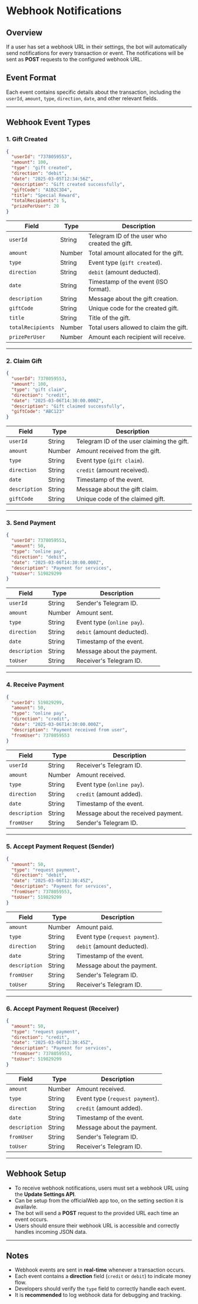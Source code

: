 # Webhook Notifications

## Overview
If a user has set a webhook URL in their settings, the bot will automatically send notifications for every transaction or event. The notifications will be sent as **POST** requests to the configured webhook URL.

## Event Format
Each event contains specific details about the transaction, including the `userId`, `amount`, `type`, `direction`, `date`, and other relevant fields.

---

## Webhook Event Types

### 1. Gift Created

```json
{
  "userId": "7378059553",
  "amount": 100,
  "type": "gift created",
  "direction": "debit",
  "date": "2025-03-05T12:34:56Z",
  "description": "Gift created successfully",
  "giftCode": "A1B2C3D4",
  "title": "Special Reward",
  "totalRecipients": 5,
  "prizePerUser": 20
}
```

| Field           | Type    | Description |
|----------------|--------|-------------|
| `userId`       | String | Telegram ID of the user who created the gift. |
| `amount`       | Number | Total amount allocated for the gift. |
| `type`         | String | Event type (`gift created`). |
| `direction`    | String | `debit` (amount deducted). |
| `date`         | String | Timestamp of the event (ISO format). |
| `description`  | String | Message about the gift creation. |
| `giftCode`     | String | Unique code for the created gift. |
| `title`        | String | Title of the gift. |
| `totalRecipients` | Number | Total users allowed to claim the gift. |
| `prizePerUser` | Number | Amount each recipient will receive. |

---

### 2. Claim Gift

```json
{
  "userId": 7378059553,
  "amount": 100,
  "type": "gift claim",
  "direction": "credit",
  "date": "2025-03-06T14:30:00.000Z",
  "description": "Gift claimed successfully",
  "giftCode": "ABC123"
}
```

| Field       | Type    | Description |
|------------|--------|-------------|
| `userId`   | String | Telegram ID of the user claiming the gift. |
| `amount`   | Number | Amount received from the gift. |
| `type`     | String | Event type (`gift claim`). |
| `direction` | String | `credit` (amount received). |
| `date`     | String | Timestamp of the event. |
| `description` | String | Message about the gift claim. |
| `giftCode` | String | Unique code of the claimed gift. |

---

### 3. Send Payment

```json
{
  "userId": 7378059553,
  "amount": 50,
  "type": "online pay",
  "direction": "debit",
  "date": "2025-03-06T14:30:00.000Z",
  "description": "Payment for services",
  "toUser": 519829299
}
```

| Field       | Type    | Description |
|------------|--------|-------------|
| `userId`   | String | Sender's Telegram ID. |
| `amount`   | Number | Amount sent. |
| `type`     | String | Event type (`online pay`). |
| `direction` | String | `debit` (amount deducted). |
| `date`     | String | Timestamp of the event. |
| `description` | String | Message about the payment. |
| `toUser`   | String | Receiver's Telegram ID. |

---

### 4. Receive Payment

```json
{
  "userId": 519829299,
  "amount": 50,
  "type": "online pay",
  "direction": "credit",
  "date": "2025-03-06T14:30:00.000Z",
  "description": "Payment received from user",
  "fromUser": 7378059553
}
```

| Field       | Type    | Description |
|------------|--------|-------------|
| `userId`   | String | Receiver's Telegram ID. |
| `amount`   | Number | Amount received. |
| `type`     | String | Event type (`online pay`). |
| `direction` | String | `credit` (amount added). |
| `date`     | String | Timestamp of the event. |
| `description` | String | Message about the received payment. |
| `fromUser` | String | Sender's Telegram ID. |

---

### 5. Accept Payment Request (Sender)

```json
{
  "amount": 50,
  "type": "request payment",
  "direction": "debit",
  "date": "2025-03-06T12:30:45Z",
  "description": "Payment for services",
  "fromUser": 7378059553,
  "toUser": 519829299
}
```

| Field       | Type    | Description |
|------------|--------|-------------|
| `amount`   | Number | Amount paid. |
| `type`     | String | Event type (`request payment`). |
| `direction` | String | `debit` (amount deducted). |
| `date`     | String | Timestamp of the event. |
| `description` | String | Message about the payment. |
| `fromUser` | String | Sender's Telegram ID. |
| `toUser`   | String | Receiver's Telegram ID. |

---

### 6. Accept Payment Request (Receiver)

```json
{
  "amount": 50,
  "type": "request payment",
  "direction": "credit",
  "date": "2025-03-06T12:30:45Z",
  "description": "Payment for services",
  "fromUser": 7378059553,
  "toUser": 519829299
}
```

| Field       | Type    | Description |
|------------|--------|-------------|
| `amount`   | Number | Amount received. |
| `type`     | String | Event type (`request payment`). |
| `direction` | String | `credit` (amount added). |
| `date`     | String | Timestamp of the event. |
| `description` | String | Message about the payment. |
| `fromUser` | String | Sender's Telegram ID. |
| `toUser`   | String | Receiver's Telegram ID. |

---

## Webhook Setup
- To receive webhook notifications, users must set a webhook URL using the **Update Settings API**.
- Can be setup from the officialWeb app too, on the setting section it is availavle.
- The bot will send a **POST** request to the provided URL each time an event occurs.
- Users should ensure their webhook URL is accessible and correctly handles incoming JSON data.

---

## Notes
- Webhook events are sent in **real-time** whenever a transaction occurs.
- Each event contains a **direction** field (`credit` or `debit`) to indicate money flow.
- Developers should verify the `type` field to correctly handle each event.
- It is **recommended** to log webhook data for debugging and tracking.
